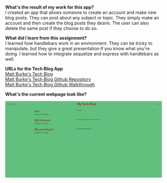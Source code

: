 **What's the result of my work for this app?** <BR />
I created an app that allows someone to create an account and make new blog posts. They can post about any subject or topic. They simply
make an account and then create the blog posts they desire. The user can also delete the same post if they choose to do so.

**What did I learn from this assignment?** <BR />
I learned how handlebars work in an environment. They can be tricky to manipulate, but they give a great presentation if you know what you're 
doing. I learned how to integrate sequelize and express with handlebars as well.

**URLs for the Tech Blog App** <BR />
<a href ="https://matts-tech-blog.herokuapp.com/">Matt Burke's Tech Blog</a> <BR />
<a href ="https://github.com/burkemm/matts-tech-blog">Matt Burke's Tech Blog Github Repository</a><BR />
<a href ="https://drive.google.com/file/d/1MwBl-kMBTLPJLxKZjwdpPpPUWMtzFvo4/view?usp=sharing">Matt Burke's Tech Blog Github Walkthrough</a>


**What's the current webpage look like?** <BR />

![Matt Burke's Budget Tracker](.//matts-tech-blog.PNG)
